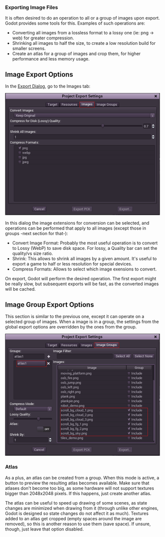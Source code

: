 ### Exporting Image Files

It is often desired to do an operation to all or a group of images upon export. Godot provides some tools for this. Examples of such operations are:

* Converting all images from a lossless format to a lossy one (ie: png -> web) for greater compression.
* Shrinking all images to half the size, to create a low resolution build for smaller screens.
* Create an atlas for a group of images and crop them, for higher performance and less memory usage.

## Image Export Options

In the [Export Dialog](export), go to the Images tab:

<p align="center"><img src="images/exportimages.png"></img></p>

In this dialog the image extensions for conversion can be selected, and operations can be performed that apply to all images (except those in groups -next section for that-):

* Convert Image Format: Probably the most useful operation is to convert to Lossy (WebP) to save disk space. For lossy, a Quality bar can set the quality/vs size ratio.
* Shrink: This allows to shrink all images by a given amount. It's useful to export a game to half or less resolution for special devices.
* Compress Formats: Allows to select which image exensions to convert.

On export, Godot will perform the desired operation. The first export might be really slow, but subsequent exports will be fast, as the converted images will be cached.

## Image Group Export Options

This section is similar to the previous one, except it can operate on a selected group of images. When a image is in a group, the settings from the global export options are overridden by the ones from the group.

<p align="center"><img src="images/imagegroup.png"></img></p>

### Atlas

As a plus, an atlas can be created from a group. When this mode is active, a button to preview the resulting atlas becomes available. Make sure that atlases don't become too big, as some hardware will not support textures bigger than 2048x2048 pixels. If this happens, just create another atlas.

The atlas can be useful to speed up drawing of some scenes, as state changes are minimized when drawing from it (through unlike other engines, Godot is designed so state changes do not affect it as much). Textures added to an atlas get cropped (empty spaces around the image are removed), so this is another reason to use them (save space). If unsure, though, just leave that option disabled.
